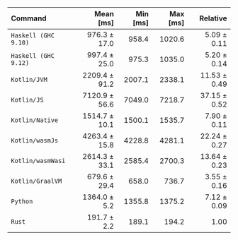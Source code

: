 | Command | Mean [ms] | Min [ms] | Max [ms] | Relative |
|:---|---:|---:|---:|---:|
| `Haskell (GHC 9.10)` | 976.3 ± 17.0 | 958.4 | 1020.6 | 5.09 ± 0.11 |
| `Haskell (GHC 9.12)` | 997.4 ± 25.0 | 975.3 | 1035.0 | 5.20 ± 0.14 |
| `Kotlin/JVM` | 2209.4 ± 91.2 | 2007.1 | 2338.1 | 11.53 ± 0.49 |
| `Kotlin/JS` | 7120.9 ± 56.6 | 7049.0 | 7218.7 | 37.15 ± 0.52 |
| `Kotlin/Native` | 1514.7 ± 10.1 | 1500.1 | 1535.7 | 7.90 ± 0.11 |
| `Kotlin/wasmJs` | 4263.4 ± 15.8 | 4228.8 | 4281.1 | 22.24 ± 0.27 |
| `Kotlin/wasmWasi` | 2614.3 ± 33.1 | 2585.4 | 2700.3 | 13.64 ± 0.23 |
| `Kotlin/GraalVM` | 679.6 ± 29.4 | 658.0 | 736.7 | 3.55 ± 0.16 |
| `Python` | 1364.0 ± 5.2 | 1355.8 | 1375.2 | 7.12 ± 0.09 |
| `Rust` | 191.7 ± 2.2 | 189.1 | 194.2 | 1.00 |
